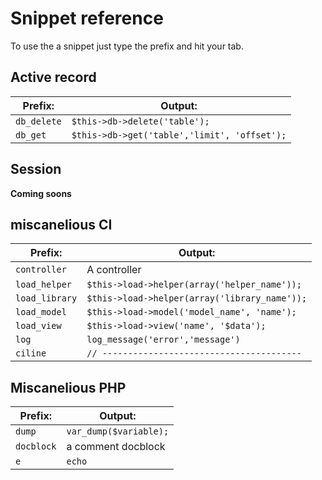 Snippet reference
===================

To use the a snippet just type the prefix and hit your tab.

## Active record

| Prefix:     | Output:                                      |
| ----------- | -------------------------------------------- |
| `db_delete` | `$this->db->delete('table');`                |
| `db_get`    | `$this->db->get('table','limit', 'offset');` |

## Session

**Coming soons**

## miscanelious CI

| Prefix:        | Output:                                       |
| -------------- | --------------------------------------------- |
| `controller`   | A controller                                  |
| `load_helper`  | `$this->load->helper(array('helper_name'));`  |
| `load_library` | `$this->load->helper(array('library_name'));` |
| `load_model`   | `$this->load->model('model_name', 'name');`   |
| `load_view`    | `$this->load->view('name', '$data');`         |
| `log`          | `log_message('error','message')`              |
| `ciline`       | `// ---------------------------------------`  |

## Miscanelious PHP

| Prefix:    | Output:                 |
| ---------- | ----------------------- |
| `dump`     | `var_dump($variable);`  |
| `docblock` | a comment docblock      |
| `e`        | `echo`                  |
